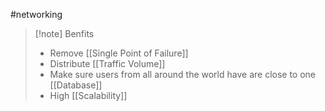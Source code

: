 #networking 
>[!note] Benfits
>- Remove [[Single Point of Failure]]
>- Distribute [[Traffic Volume]]
>- Make sure users from all around the world have are close to one [[Database]]
>- High [[Scalability]]
